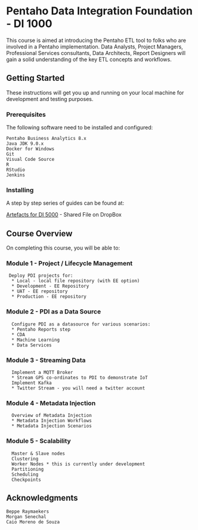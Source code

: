 # Pentaho Data Integration Foundation - DI 1000
This course is aimed at introducing the Pentaho ETL tool to folks who are involved in a Pentaho implementation. Data Analysts, Project Managers, Professional Services consultants, Data Architects, Report Designers will gain a solid understanding of the key ETL concepts and workflows.

## Getting Started
These instructions will get you up and running on your local machine for development and testing purposes.

### Prerequisites
The following software need to be installed and configured:
```
Pentaho Business Analytics 8.x
Java JDK 9.0.x
Docker for Windows
Git
Visual Code Source
R
RStudio
Jenkins
```

### Installing
A step by step series of guides can be found at:

[Artefacts for DI 5000](https://www.dropbox.com/sh/6nl31ts10sjimnr/AADFXjTek4f9ANyBivVVAhqFa?dl=0) - Shared File on DropBox



## Course Overview
On completing this course, you will be able to:

### Module 1 - Project / Lifecycle Management
```
 Deploy PDI projects for:
  * Local - local file repository (with EE option)
  * Development - EE Repository
  * UAT - EE repository
  * Production - EE repository
```

### Module 2 - PDI as a Data Source
```
  Configure PDI as a datasource for various scenarios:
  * Pentaho Reports step
  * CDA
  * Machine Learning
  * Data Services
```  

### Module 3 - Streaming Data
```
  Implement a MQTT Broker
  * Stream GPS co-ordinates to PDI to demonstrate IoT
  Implement Kafka
  * Twitter Stream - you will need a twitter account
```

### Module 4 - Metadata Injection
```
  Overview of Metadata Injection
  * Metadata Injection Workflows
  * Metadata Injection Scenarios
```

### Module 5 - Scalability
```
  Master & Slave nodes
  Clustering
  Worker Nodes * this is currently under development
  Partitioning
  Scheduling
  Checkpoints

```

## Acknowledgments
```
Beppe Raymaekers
Morgan Senechal
Caio Moreno de Souza
```
